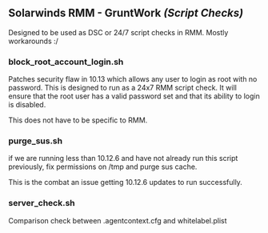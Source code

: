 ## Solarwinds RMM - GruntWork _(Script Checks)_

Designed to be used as DSC or 24/7 script checks in RMM.  Mostly workarounds :/

### block_root_account_login.sh

Patches security flaw in 10.13 which allows any user to login as root with no password.  This is designed to run as a 24x7 RMM script check.  It will ensure that the root user has a valid password set and that its ability to login is disabled.

This does not have to be specific to RMM.

### purge_sus.sh

if we are running less than 10.12.6 and have not already run this script previously, fix permissions on /tmp and purge sus cache.

This is the combat an issue getting 10.12.6 updates to run successfully.

### server_check.sh

Comparison check between .agentcontext.cfg and whitelabel.plist
